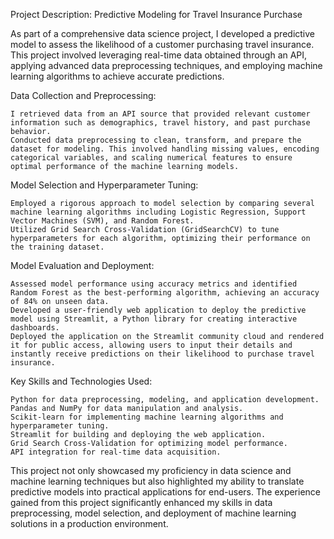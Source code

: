 Project Description: Predictive Modeling for Travel Insurance Purchase

As part of a comprehensive data science project, I developed a predictive model to assess the likelihood of a customer purchasing travel insurance. This project involved leveraging real-time data obtained through an API, applying advanced data preprocessing techniques, and employing machine learning algorithms to achieve accurate predictions.

Data Collection and Preprocessing:

    I retrieved data from an API source that provided relevant customer information such as demographics, travel history, and past purchase behavior.
    Conducted data preprocessing to clean, transform, and prepare the dataset for modeling. This involved handling missing values, encoding categorical variables, and scaling numerical features to ensure optimal performance of the machine learning models.

Model Selection and Hyperparameter Tuning:

    Employed a rigorous approach to model selection by comparing several machine learning algorithms including Logistic Regression, Support Vector Machines (SVM), and Random Forest.
    Utilized Grid Search Cross-Validation (GridSearchCV) to tune hyperparameters for each algorithm, optimizing their performance on the training dataset.

Model Evaluation and Deployment:

    Assessed model performance using accuracy metrics and identified Random Forest as the best-performing algorithm, achieving an accuracy of 84% on unseen data.
    Developed a user-friendly web application to deploy the predictive model using Streamlit, a Python library for creating interactive dashboards.
    Deployed the application on the Streamlit community cloud and rendered it for public access, allowing users to input their details and instantly receive predictions on their likelihood to purchase travel insurance.

Key Skills and Technologies Used:

    Python for data preprocessing, modeling, and application development.
    Pandas and NumPy for data manipulation and analysis.
    Scikit-learn for implementing machine learning algorithms and hyperparameter tuning.
    Streamlit for building and deploying the web application.
    Grid Search Cross-Validation for optimizing model performance.
    API integration for real-time data acquisition.

This project not only showcased my proficiency in data science and machine learning techniques but also highlighted my ability to translate predictive models into practical applications for end-users. The experience gained from this project significantly enhanced my skills in data preprocessing, model selection, and deployment of machine learning solutions in a production environment.

